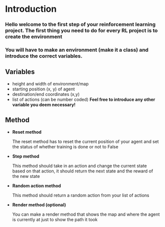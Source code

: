 # Introduction
### Hello welcome to the first step of your reinforcement learning project. The first thing you need to do for every RL project is to create the environment
### You will have to make an environment (make it a class) and introduce the correct variables.

## Variables
- height and width of environment/map
- starting position (x, y) of agent
- destination/end coordinates (x,y)
- list of actions (can be number coded)
**Feel free to introduce any other variable you deem necessary!**

## Method
- **Reset method**
 
  The reset method has to reset the current position of your agent and set the status of whether training is done or not to False
  
- **Step method**

  This method should take in an action and change the current state based on that action, it should return the next state and the reward of the new state

- **Random action method**

  This method should return a random action from your list of actions 

- **Render method (optional)**

  You can make a render method that shows the map and where the agent is currently at just to show the path it took
